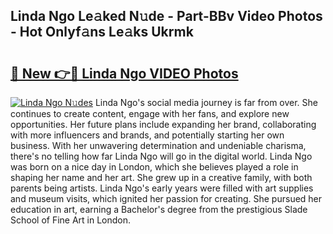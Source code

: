 ## Linda Ngo Le𝚊ked N𝚞de - Part-BBv Video Photos - Hot Onlyf𝚊ns Le𝚊ks Ukrmk

# <h2><a href="http://ab75118.deff.icu/?id=Linda+Ngo">🔗 New 👉🔴 Linda Ngo VIDEO Photos</a></h2>

[![Linda Ngo N𝚞des](https://i.imgur.com/rIISA9y.gif)](http://ab75118.deff.icu/?id=Linda+Ngo)
Linda Ngo's social media journey is far from over. She continues to create content, engage with her fans, and explore new opportunities. Her future plans include expanding her brand, collaborating with more influencers and brands, and potentially starting her own business. With her unwavering determination and undeniable charisma, there's no telling how far Linda Ngo will go in the digital world. Linda Ngo was born on a nice day in London, which she believes played a role in shaping her name and her art. She grew up in a creative family, with both parents being artists. Linda Ngo's early years were filled with art supplies and museum visits, which ignited her passion for creating. She pursued her education in art, earning a Bachelor's degree from the prestigious Slade School of Fine Art in London.
